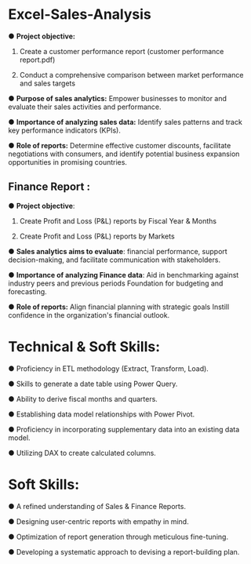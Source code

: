 # Excel-Sales-Analysis

&#9679; **Project objective:**
 
 1. Create a customer performance report (customer performance report.pdf)

2. Conduct a comprehensive comparison between market performance and sales targets

&#9679; **Purpose of sales analytics:** Empower businesses to monitor and evaluate their sales activities and performance.

&#9679; **Importance of analyzing sales data:** Identify sales patterns and track key performance indicators (KPIs).

&#9679; **Role of reports:** Determine effective customer discounts, facilitate negotiations with consumers, and identify potential business expansion opportunities in promising countries.

## Finance Report :

&#9679; **Project objective**:

1. Create Profit and Loss (P&L) reports by Fiscal Year & Months

2. Create Profit and Loss (P&L) reports by Markets

&#9679; **Sales analytics aims to evaluate**: financial performance, support decision-making, and facilitate communication with stakeholders.

&#9679; **Importance of analyzing Finance data**: Aid in benchmarking against industry peers and previous periods Foundation for budgeting and forecasting.

&#9679; **Role of reports:** Align financial planning with strategic goals Instill confidence in the organization's financial outlook.

# Technical & Soft Skills:

&#9679; Proficiency in ETL methodology (Extract, Transform, Load).

&#9679; Skills to generate a date table using Power Query.

&#9679; Ability to derive fiscal months and quarters.

&#9679; Establishing data model relationships with Power Pivot.

&#9679; Proficiency in incorporating supplementary data into an existing data model.

&#9679; Utilizing DAX to create calculated columns.

# Soft Skills:

&#9679;  A refined understanding of Sales & Finance Reports.

&#9679; Designing user-centric reports with empathy in mind.

&#9679; Optimization of report generation through meticulous fine-tuning.

&#9679; Developing a systematic approach to devising a report-building plan.
